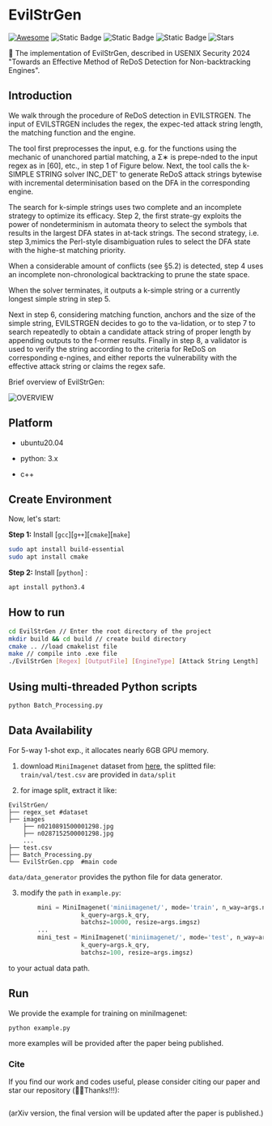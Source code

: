 # EvilStrGen

[![Awesome](https://awesome.re/badge.svg)](https://awesome.re) 
![Static Badge](https://img.shields.io/badge/Security_ReDoS-blue)
![Static Badge](https://img.shields.io/badge/Non_backtracking_RegexEngine-green)
![Static Badge](https://img.shields.io/badge/to_be_continue-orange)
![Stars](https://img.shields.io/github/stars/WangJingyao07/MetaCRL)

🌈 The implementation of EvilStrGen, described in USENIX Security 2024 "Towards an Effective Method of ReDoS Detection for Non-backtracking Engines".


## Introduction

We walk through the procedure of ReDoS detection in EVILSTRGEN. The input of EVILSTRGEN includes the regex, the expec-ted attack string length, the matching function and the engine.


The tool first preprocesses the input, e.g. for the functions using the mechanic of unanchored partial matching, a Σ∗ is prepe-nded to the input regex as in [60], etc., in step 1 of Figure below. Next, the tool calls the k-SIMPLE STRING solver INC_DET′ to generate ReDoS attack strings bytewise with incremental determinisation based on the DFA in the corresponding engine. 

The search for k-simple strings uses two complete and an incomplete strategy to optimize its efficacy. Step 2, the first strate-gy exploits the power of nondeterminism in automata theory to select the symbols that results in the largest DFA states in at-tack strings. The second strategy, i.e. step 3,mimics the Perl-style disambiguation rules to select the DFA
state with the highe-st matching priority. 

When a considerable amount of conflicts (see §5.2) is detected, step 4 uses an incomplete non-chronological backtracking to prune the state space.

When the solver terminates, it outputs a k-simple string or a currently longest simple string in step 5. 

Next in step 6, considering matching function, anchors and the size of the
simple string, EVILSTRGEN decides to go to the va-lidation,
or to step 7 to search repeatedly to obtain a candidate attack
string of proper length by appending outputs to the f-ormer
results. Finally in step 8, a validator is used to verify the
string according to the criteria for ReDoS on corresponding
e-ngines, and either reports the vulnerability with the effective
attack string or claims the regex safe.

Brief overview of EvilStrGen:

![OVERVIEW](https://github.com/hong-code/EvilStrGen/blob/main/assets/mechanics.png)


## Platform
- ubuntu20.04

- python: 3.x
  
- c++

## Create Environment

Now, let's start:

**Step 1:** Install [`gcc`][`g++`][`cmake`][`make`]

```bash
sudo apt install build-essential 
sudo apt install cmake
```


**Step 2:** Install [`python`] :

```bash
apt install python3.4
```


## How to run
```bash
cd EvilStrGen // Enter the root directory of the project
mkdir build && cd build // create build directory
cmake .. //load cmakelist file
make // compile into .exe file
./EvilStrGen [Regex] [OutputFile] [EngineType] [Attack String Length]
```

## Using multi-threaded Python scripts


```bash
python Batch_Processing.py
```


## Data Availability

For 5-way 1-shot exp., it allocates nearly 6GB GPU memory.

1. download `MiniImagenet` dataset from [here](https://github.com/dragen1860/LearningToCompare-Pytorch/issues/4), the splitted file: `train/val/test.csv` are provided in `data/split`
   
2. for image split, extract it like:

```shell
EvilStrGen/
├── regex_set #dataset
├── images
	├── n0210891500001298.jpg  
	├── n0287152500001298.jpg 
	...
├── test.csv
├── Batch_Processing.py
└── EvilStrGen.cpp  #main code

```

`data/data_generator` provides the python file for data generator.

3. modify the `path` in `example.py`:

```python
        mini = MiniImagenet('miniimagenet/', mode='train', n_way=args.n_way, k_shot=args.k_spt,
                    k_query=args.k_qry,
                    batchsz=10000, resize=args.imgsz)
		...
        mini_test = MiniImagenet('miniimagenet/', mode='test', n_way=args.n_way, k_shot=args.k_spt,
                    k_query=args.k_qry,
                    batchsz=100, resize=args.imgsz)
```

to your actual data path.

## Run

We provide the example for training on miniImagenet:

```
python example.py
```

more examples will be provided after the paper being published.

### Cite

If you find our work and codes useful, please consider citing our paper and star our repository (🥰🎉Thanks!!!):

```

```

(arXiv version, the final version will be updated after the paper is published.)
